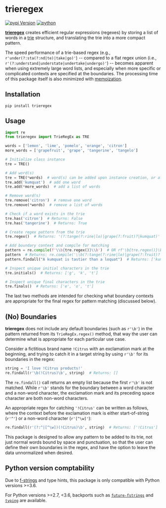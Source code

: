 # trieregex

[![pypi Version](https://img.shields.io/pypi/v/trieregex.svg?logo=pypi&logoColor=white)](https://pypi.org/project/trieregex/)
[![python](https://img.shields.io/pypi/pyversions/trieregex.svg?logo=python&logoColor=white)](https://pypi.org/project/trieregex/)

[**trieregex**](https://github.com/ermanh/trieregex/) creates efficient regular expressions (regexes) by storing a list of words in a [trie](https://en.wikipedia.org/wiki/Trie) structure, and translating the trie into a more compact pattern.

The speed performance of a trie-based regex (e.g., `r'under(?:sta(?:nd|te)|take|go)'`) -- compared to a flat regex union (i.e., `r'(?:understand|understate|undertake|undergo)'`) -- becomes apparent when using extremely large word lists, and especially when more specific or complicated contexts are specified at the boundaries. The processing time of this package itself is also minimized with [memoization](https://en.wikipedia.org/wiki/Memoization).

## Installation

```shell
pip install trieregex
```

## Usage

```py
import re
from trieregex import TrieRegEx as TRE

words = ['lemon', 'lime', 'pomelo', 'orange', 'citron']
more_words = ['grapefruit', 'grape', 'tangerine', 'tangelo']

# Initialize class instance
tre = TRE()

# Add word(s)
tre = TRE(*words)  # word(s) can be added upon instance creation, or after
tre.add('kumquat')  # add one word
tre.add(*more_words)  # add a list of words 

# Remove word(s)
tre.remove('citron')  # remove one word
tre.remove(*words)  # remove a list of words

# Check if a word exists in the trie
tre.has('citron')  # Returns: False
tre.has('tangerine')  # Returns: True

# Create regex pattern from the trie
tre.regex()  # Returns: '(?:tange(?:rine|lo)|grape(?:fruit)?|kumquat)'

# Add boundary context and compile for matching
pattern = re.compile(f'\\b{tre.regex()}\\b')  # OR rf'\b{tre.regex()}\b'
pattern  # Returns: re.compile('\\b(?:tange(?:rine|lo)|grape(?:fruit)?|kumquat)\\b')
pattern.findall("A kumquat is tastier than a loquat")  # Returns: ['kumquat']

# Inspect unique initial characters in the trie
tre.initials()  # Returns: ['g', 'k', 't']

# Inspect unique final characters in the trie
tre.finals()  # Returns: ['e', 'o', 't']
```

The last two methods are intended for checking what boundary contexts are appropriate for the final regex for pattern matching (discussed below).

## (No) Boundaries

**trieregex** does not include any default boundaries (such as `r'\b'`) in the pattern returned from its `TrieRegEx.regex()` method, that way the user can determine what is appropriate for each particular use case. 

Consider a fictitious brand name `!Citrus` with an exclamation mark at the beginning, and trying to catch it in a target string by using `r'\b'` for its boundaries in the regex:

```py
string = 'I love !Citrus products!'
re.findall(r'\b(!Citrus)\b', string)  # Returns: []
```

The `re.findall()` call returns an empty list because the first `r'\b'` is not matched. While `r'\b'` stands for the boundary between a word character and a non-word character, the exclamation mark and its preceding space character are both non-word characters. 

An appropriate regex for catching `'!Citrus'` can be written as follows, where the context before the exclamation mark is either start-of-string (`r'^'`) or a non-word character (`r'[^\w]'`): 

```py
re.findall(r'(?:^|[^\w])(!Citrus)\b', string)  # Returns: ['!Citrus']
```

This package is designed to allow any pattern to be added to its trie, not just normal words bound by space and punctuation, so that the user can define their own boundaries in the regex, and have the option to leave the data unnormalized when desired.

## Python version comptability

Due to [f-strings](https://www.python.org/dev/peps/pep-0498/) and type hints, this package is only compatible with Python versions >=3.6. 

For Python versions >=2.7, <3.6, backports such as [`future-fstrings`](https://pypi.org/project/future-fstrings/) and [`typing`](https://pypi.org/project/typing/) are available.
